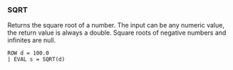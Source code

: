 <!--
This is generated by ESQL's AbstractFunctionTestCase. Do no edit it. See ../README.md for how to regenerate it.
-->

### SQRT
Returns the square root of a number. The input can be any numeric value, the return value is always a double.
Square roots of negative numbers and infinites are null.

```
ROW d = 100.0
| EVAL s = SQRT(d)
```
